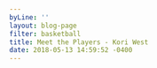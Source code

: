 ```yaml
---
byLine: ''
layout: blog-page
filter: basketball
title: Meet the Players - Kori West
date: 2018-05-13 14:59:52 -0400
---
```

